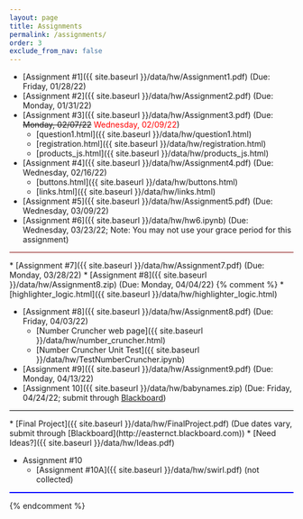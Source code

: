 ```yaml
---
layout: page
title: Assignments 
permalink: /assignments/
order: 3
exclude_from_nav: false 
---
```

  
* [Assignment #1]({{ site.baseurl }}/data/hw/Assignment1.pdf) (Due: Friday, 01/28/22)
* [Assignment #2]({{ site.baseurl }}/data/hw/Assignment2.pdf) (Due: Monday, 01/31/22)
* [Assignment #3]({{ site.baseurl }}/data/hw/Assignment3.pdf) (Due: <strike> Monday, 02/07/22</strike> <span style = "color:red">Wednesday, 02/09/22</span>)
    * [question1.html]({{ site.baseurl }}/data/hw/question1.html) 
    * [registration.html]({{ site.baseurl }}/data/hw/registration.html) 
    * [products_js.html]({{ site.baseurl }}/data/hw/products_js.html) 
* [Assignment #4]({{ site.baseurl }}/data/hw/Assignment4.pdf) (Due: Wednesday, 02/16/22)
    * [buttons.html]({{ site.baseurl }}/data/hw/buttons.html) 
    * [links.html]({{ site.baseurl }}/data/hw/links.html) 
* [Assignment #5]({{ site.baseurl }}/data/hw/Assignment5.pdf) (Due: Wednesday, 03/09/22)
* [Assignment #6]({{ site.baseurl }}/data/hw/hw6.ipynb) (Due: Wednesday, 03/23/22; Note: You may not use your grace period for this assignment)
<hr style = "height:1px; background-color:maroon;">
* [Assignment #7]({{ site.baseurl }}/data/hw/Assignment7.pdf) (Due: Monday, 03/28/22)
* [Assignment #8]({{ site.baseurl }}/data/hw/Assignment8.zip) (Due: Monday, 04/04/22)
{% comment %}
    * [highlighter_logic.html]({{ site.baseurl }}/data/hw/highlighter_logic.html)

* [Assignment #8]({{ site.baseurl }}/data/hw/Assignment8.pdf) (Due: Friday, 04/03/22)
    * [Number Cruncher web page]({{ site.baseurl }}/data/hw/number_cruncher.html)
    * [Number Cruncher Unit Test]({{ site.baseurl }}/data/hw/TestNumberCruncher.ipynb) 
* [Assignment #9]({{ site.baseurl }}/data/hw/Assignment9.pdf) (Due: Monday, 04/13/22)
* [Assignment 10]({{ site.baseurl }}/data/hw/babynames.zip) (Due: Friday, 04/24/22; submit through [Blackboard](http://easternct.blackboard.com))
<hr style = 'background-color:black; height:1px;'>
* [Final Project]({{ site.baseurl }}/data/hw/FinalProject.pdf) (Due dates vary, submit through [Blackboard](http://easternct.blackboard.com))
    * [Need Ideas?]({{ site.baseurl }}/data/hw/Ideas.pdf) 

* Assignment #10
    * [Assignment #10A]({{ site.baseurl }}/data/hw/swirl.pdf) (not collected)

<hr style = "height:2px; background-color:blue">

{% endcomment %}
